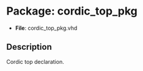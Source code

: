 # Package: cordic_top_pkg

- **File**: cordic_top_pkg.vhd
## Description

 Cordic top declaration.

